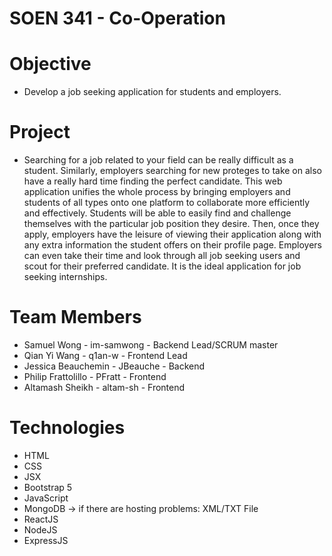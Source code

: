 # SOEN 341 - Co-Operation
# Objective
- Develop a job seeking application for students and employers.

# Project
- Searching for a job related to your field can be really difficult as a student. Similarly, employers searching for new proteges to take on also have a really hard time finding the perfect candidate. This web application unifies the whole process by bringing employers and students of all types onto one platform to collaborate more efficiently and effectively. Students will be able to easily find and challenge themselves with the particular job position they desire. Then, once they apply, employers have the leisure of viewing their application along with any extra information the student offers on their profile page. Employers can even take their time and look through all job seeking users and scout for their preferred candidate. It is the ideal application for job seeking internships.

# Team Members
- Samuel Wong - im-samwong - Backend Lead/SCRUM master
- Qian Yi Wang - q1an-w - Frontend Lead
- Jessica Beauchemin - JBeauche - Backend
- Philip Frattolillo - PFratt - Frontend
- Altamash Sheikh - altam-sh - Frontend 

# Technologies
- HTML
- CSS
- JSX
- Bootstrap 5
- JavaScript
- MongoDB -> if there are hosting problems: XML/TXT File
- ReactJS
- NodeJS
- ExpressJS
